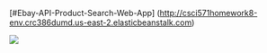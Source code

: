[#Ebay-API-Product-Search-Web-App] (http://csci571homework8-env.crc386dumd.us-east-2.elasticbeanstalk.com)

![](giphy.gif)

